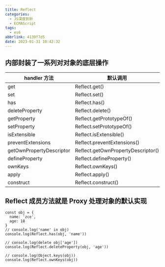 ```yaml
---
title: Reflect
categories:
  - JS深度剖析
  - ECMAScript
tags:
  - es6
abbrlink: 4139f7d5
date: 2023-01-31 10:42:32
---
```

## 内部封装了一系列对对象的底层操作
|handler 方法	|默认调用|
|------------|-------|
|get 	|Reflect.get()|
|set 	|Reflect.set()|
|has 	|Reflect.has()|
|deleteProperty 	|Reflect.delete()|
|getProperty 	|Reflect.getPrototypeOf()|
|setProperty 	|Reflect.setPrototypeOf()|
|isExtensible 	|Reflect.isExtensible()|
|preventExtensions |	Reflect.preventExtensions()|
|getOwnPropertyDescriptor 	|Reflect.getOwnPropertyDescriptor()|
|defineProperty 	|Reflect.defineProperty()|
|ownKeys 	|Reflect.ownKeys()|
|apply 	|Reflect.apply()|
|construct |	Reflect.construct()|


## Reflect 成员方法就是 Proxy 处理对象的默认实现
```JS
const obj = {
  name: 'zce',
  age: 18
}
// console.log('name' in obj)
console.log(Reflect.has(obj, 'name'))

// console.log(delete obj['age'])
console.log(Reflect.deleteProperty(obj, 'age'))

// console.log(Object.keys(obj))
console.log(Reflect.ownKeys(obj))
```